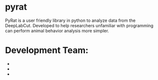 # pyrat
PyRat is a user friendly library in python to analyze data from the DeepLabCut. Developed to help researchers unfamiliar with programming can perform animal behavior analysis more simpler.



# Development Team:

- [Abner Cardoso]:https://github.com/abnr
- [Bruno Spinelli]:https://github.com/brunospinelli
- [Tulio Almeida]:https://github.com/tuliofalmeida
